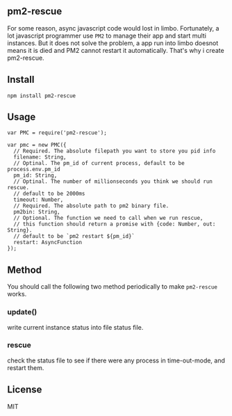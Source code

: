 pm2-rescue
-------


For some reason, async javascript code would lost in limbo. Fortunately, a lot javascript programmer use `PM2` to manage their app and start multi instances. But it does not solve the problem, a app run into limbo doesnot means it is died and PM2 cannot restart it automatically. That's why i create pm2-rescue.

Install
----

```
npm install pm2-rescue
```


Usage
-----

```
var PMC = require('pm2-rescue');

var pmc = new PMC({
  // Required. The absolute filepath you want to store you pid info
  filename: String,
  // Optinal. The pm_id of current process, default to be process.env.pm_id
  pm_id: String, 
  // Optinal. The number of millionseconds you think we should run rescue. 
  // default to be 2000ms
  timeout: Number, 
  // Required. The absolute path to pm2 binary file.
  pm2bin: String, 
  // Optional. The function we need to call when we run rescue, 
  // this function should return a promise with {code: Number, out: String}.
  // default to be `pm2 restart ${pm_id}`
  restart: AsyncFunction
});
```

Method
--------

You should call the following two method periodically to make `pm2-rescue` works.

### update()

write current instance status into file status file.

### rescue

check the status file to see if there were any process in time-out-mode, and restart them.

License
---
MIT
